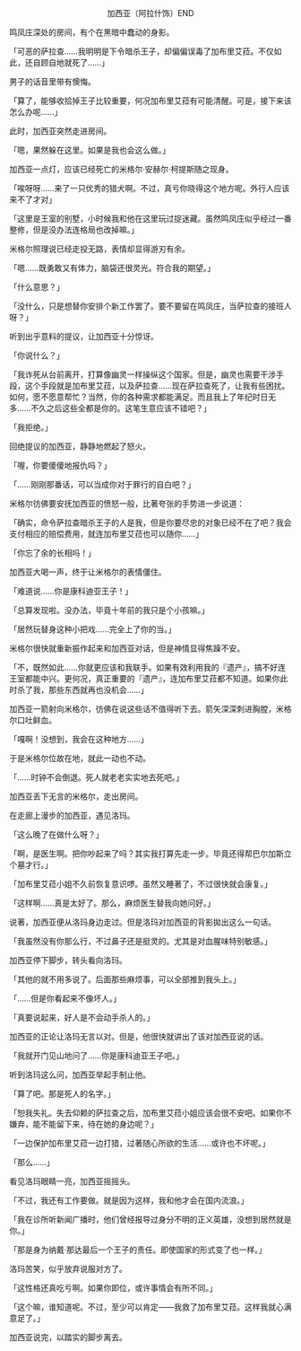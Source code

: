 <p align="center">加西亚（阿拉什饰）END</p>

鸣凤庄深处的房间，有个在黑暗中蠢动的身影。

「可恶的萨拉查……我明明是下令暗杀王子，却偏偏误毒了加布里艾菈。不仅如此，还自顾自地就死了……」

男子的话音里带有懊悔。

「算了，能够收拾掉王子比较重要，何况加布里艾菈有可能清醒。可是，接下来该怎么办呢……」

此时，加西亚突然走进房间。

「嗯，果然躲在这里。如果是我也会这么做。」

加西亚一点灯，应该已经死亡的米格尔‧安赫尔‧柯提斯随之现身。

「唉呀呀……来了一只优秀的猎犬啊。不过，真亏你晓得这个地方呢。外行人应该来不了才对」

「这里是王室的别墅，小时候我和他在这里玩过捉迷藏。虽然鸣凤庄似乎经过一番整修，但是没办法连格局也改掉嘛。」

米格尔照理说已经走投无路，表情却显得游刃有余。

「嗯……既勇敢又有体力，脑袋还很灵光。符合我的期望。」

「什么意思？」

「没什么，只是想替你安排个新工作罢了。要不要留在鸣凤庄，当萨拉查的接班人呀？」

听到出乎意料的提议，让加西亚十分惊讶。

「你说什么？」

「我诈死从台前离开，打算像幽灵一样操纵这个国家。但是，幽灵也需要干涉手段，这个手段就是加布里艾菈，以及萨拉查……现在萨拉查死了，让我有些困扰。如何，愿不愿意帮忙？当然，你的各种需求都能满足。而且我上了年纪时日无多……不久之后这些全都是你的。这笔生意应该不错吧？」

「我拒绝。」

回绝提议的加西亚，静静地燃起了怒火。

「喔，你要傻傻地报仇吗？」

「……刚刚那番话，可以当成你对于罪行的自白吧？」

米格尔彷佛要安抚加西亚的愤怒一般，比著夸张的手势进一步说道：

「确实，命令萨拉查暗杀王子的人是我，但是你要尽忠的对象已经不在了吧？我会支付相应的赔偿费用，就连加布里艾菈也可以随你……」

「你忘了余的长相吗！」

加西亚大喝一声，终于让米格尔的表情僵住。

「难道说……你是康科迪亚王子！」

「总算发现啦。没办法，毕竟十年前的我只是个小孩嘛。」

「居然玩替身这种小把戏……完全上了你的当。」

米格尔很快就重新振作起来和加西亚对话，但是神情显得焦躁不安。

「不，既然如此……你就更应该和我联手。如果有效利用我的『遗产』，搞不好连王室都能中兴。更何况，真正重要的『遗产』，连加布里艾菈都不知道。如果你此时杀了我，那些东西就再也没机会……」

加西亚一箭射向米格尔，彷佛在说这些话不值得听下去。箭矢深深刺进胸膛，米格尔口吐鲜血。

「嘎啊！没想到，我会在这种地方……」

于是米格尔位故在地，就此一动也不动。

「……时钟不会倒退。死人就老老实实地去死吧。」

加西亚丢下无言的米格尔，走出房间。

在走廊上漫步的加西亚，遇见洛玛。

「这么晚了在做什么呀？」

「啊，是医生啊。把你吵起来了吗？其实我打算先走一步。毕竟还得帮巴尔加斯立个墓才行。」

「加布里艾菈小姐不久前恢复意识啰。虽然又睡著了，不过很快就会康复。」

「这样啊……真是太好了。那么，麻烦医生替我向她问好。」

说著，加西亚便从洛玛身边走过。但是洛玛对加西亚的背影拋出这么一句话。

「我虽然没有你那么行，不过鼻子还是挺灵的。尤其是对血腥味特别敏感。」

加西亚停下脚步，转头看向洛玛。

「其他的就不用多说了。后面那些麻烦事，可以全部推到我头上。」

「……但是你看起来不像坏人。」

「真要说起来，好人是不会动手杀人的。」

加西亚的正论让洛玛无言以对。但是，他很快就讲出了该对加西亚说的话。

「我就开门见山地问了……你是康科迪亚王子吧。」

听到洛玛这么问，加西亚举起手制止他。

「算了吧。那是死人的名字。」

「恕我失礼。失去仰赖的萨拉查之后，加布里艾菈小姐应该会很不安吧。如果你不嫌弃，能不能留下来，待在她的身边呢？」

「一边保护加布里艾菈一边打猎，过著随心所欲的生活……或许也不坏呢。」

「那么……」

看见洛玛眼睛一亮，加西亚摇摇头。

「不过，我还有工作要做。就是因为这样，我和他才会在国内流浪。」

「我在诊所听新闻广播时，他们曾经报导过身分不明的正义英雄，没想到居然就是你。」

「那是身为纳戴‧那达最后一个王子的责任。即使国家的形式变了也一样。」

洛玛苦笑，似乎放弃说服对方了。

「这性格还真吃亏啊。如果你即位，或许事情会有所不同。」

「这个嘛，谁知道呢。不过，至少可以肯定——我救了加布里艾菈。这样我就心满意足了。」

加西亚说完，以踏实的脚步离去。

